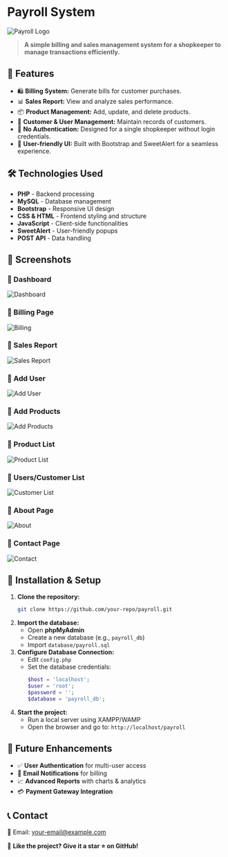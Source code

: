 # Payroll System

![Payroll Logo](assets/img/logo.png)

> **A simple billing and sales management system for a shopkeeper to manage transactions efficiently.**

## 📌 Features
- 🛍 **Billing System:** Generate bills for customer purchases.
- 📊 **Sales Report:** View and analyze sales performance.
- 📦 **Product Management:** Add, update, and delete products.
- 👥 **Customer & User Management:** Maintain records of customers.
- 📜 **No Authentication:** Designed for a single shopkeeper without login credentials.
- 🎨 **User-friendly UI:** Built with Bootstrap and SweetAlert for a seamless experience.

## 🛠️ Technologies Used
- **PHP** - Backend processing
- **MySQL** - Database management
- **Bootstrap** - Responsive UI design
- **CSS & HTML** - Frontend styling and structure
- **JavaScript** - Client-side functionalities
- **SweetAlert** - User-friendly popups
- **POST API** - Data handling

## 📸 Screenshots
### 🔹 Dashboard
![Dashboard](assets/img/screenshot/dashboard.png)

### 🔹 Billing Page
![Billing](assets/img/screenshot/billing.png)

### 🔹 Sales Report
![Sales Report](assets/img/screenshot/sales_report.png)

### 🔹 Add User
![Add User](assets/img/screenshot/add_user.png)

### 🔹 Add Products
![Add Products](assets/img/screenshot/add_products.png)

### 🔹 Product List
![Product List](assets/img/screenshot/product_list.png)

### 🔹 Users/Customer List
![Customer List](assets/img/screenshot/customer_list.png)

### 🔹 About Page
![About](assets/img/screenshot/about.png)

### 🔹 Contact Page
![Contact](assets/img/screenshot/contact.png)

## 🚀 Installation & Setup
1. **Clone the repository:**
   ```sh
   git clone https://github.com/your-repo/payroll.git
   ```
2. **Import the database:**
   - Open **phpMyAdmin**
   - Create a new database (e.g., `payroll_db`)
   - Import `database/payroll.sql`
3. **Configure Database Connection:**
   - Edit `config.php`
   - Set the database credentials:
     ```php
     $host = 'localhost';
     $user = 'root';
     $password = '';
     $database = 'payroll_db';
     ```
4. **Start the project:**
   - Run a local server using XAMPP/WAMP
   - Open the browser and go to: `http://localhost/payroll`

## 🔮 Future Enhancements
- ✅ **User Authentication** for multi-user access
- 📧 **Email Notifications** for billing
- 📈 **Advanced Reports** with charts & analytics
- 💳 **Payment Gateway Integration**

## 📞 Contact
📧 Email: [your-email@example.com](mailto:your-email@example.com)

🌟 **Like the project? Give it a star ⭐ on GitHub!**

